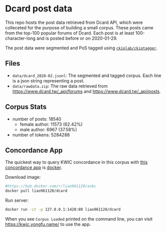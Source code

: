 # Dcard post data

This repo hosts the post data retrieved from Dcard API,
which were colleceted for the purpose of building a small corpus.
These posts came from the top-100 popular forums of Dcard. 
Each post is at least 100-character-long and is posted before or on 2020-01-29.

The post data were segmented and PoS tagged using [`ckiplab/ckiptagger`](https://github.com/ckiplab/ckiptagger).

## Files

- `data/dcard_2020-02.jsonl`: The segmented and tagged corpus. Each line is a json string representing a post.
- `data/rawdata.zip`: The raw data retrieved from <https://www.dcard.tw/_api/forums> and <https://www.dcard.tw/_api/posts>.



## Corpus Stats

- number of posts: 18540
    - female author: 11573 (62.42%)
    - male author: 6967  (37.58%)
- number of tokens: 5284288


## Concordance App

The quickest way to query KWIC concordance in this corpus with [this concordance app](https://kwic.yongfu.name) is [docker](https://www.docker.com).


Download image:

```bash
#https://hub.docker.com/r/liao961120/asbc
docker pull liao961120/dcard
```

Run server:

```bash
docker run -it -p 127.0.0.1:1420:80 liao961120/dcard
```

When you see `Corpus Loaded` printed on the command line, you can visit <https://kwic.yongfu.name/> to use the app.